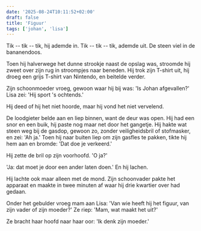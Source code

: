 ```yaml
---
date: '2025-08-24T10:11:52+02:00'
draft: false
title: 'Figuur'
tags: ['johan', 'lisa']
---
```


Tik -- tik -- tik, hij ademde in. Tik -- tik -- tik, ademde uit. De steen viel in de bananendoos. 

Toen hij halverwege het dunne strookje naast de opslag was, stroomde hij zweet over zijn rug in stroompjes naar beneden. Hij trok zijn T-shirt uit, hij droeg een grijs T-shirt van Nintendo, en beitelde verder.

Zijn schoonmoeder vroeg, gewoon waar hij bij was: 'Is Johan afgevallen?' Lisa zei: 'Hij sport 's ochtends.'

Hij deed of hij het niet hoorde, maar hij vond het niet vervelend.

De loodgieter belde aan en liep binnen, want de deur was open. Hij had een snor en een buik, hij paste nog maar net door het gangetje. Hij hakte wat steen weg bij de gasdop, gewoon zo, zonder veiligheidsbril of stofmasker, en zei: 'Ah ja.' Toen hij naar buiten liep om zijn gasfles te pakken, tikte hij hem aan en bromde: 'Dat doe je verkeerd.' 

Hij zette de bril op zijn voorhoofd. 'O ja?'

'Ja: dat moet je door een ander laten doen.' En hij lachen.

Hij lachte ook maar alleen met de mond. Zijn schoonvader pakte het apparaat en maakte in twee minuten af waar hij drie kwartier over had gedaan.

Onder het gebulder vroeg mam aan Lisa: 'Van wie heeft hij het figuur, van zijn vader of zijn moeder?' Ze riep: 'Mam, wat maakt het uit?' 

Ze bracht haar hoofd naar haar oor: 'Ik denk zijn moeder.'
